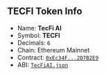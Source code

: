 ## TECFI Token Info

- Name: **TecFi AI**
- Symbol: **TECFI**
- Decimals: `6`
- Chain: Ethereum Mainnet
- Contract: [`0xEc34F...2D7B2E9`](https://etherscan.io/address/0xEc34Fd8C49F0f87266c45e296CDC717c52D7B2E9)
- ABI: [`TecFiAI.json`](src/contracts/TecFiAI/TecFiAI.json)
